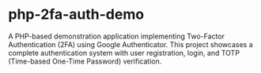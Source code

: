 # php-2fa-auth-demo
A PHP-based demonstration application implementing Two-Factor Authentication (2FA) using Google Authenticator. This project showcases a complete authentication system with user registration, login, and TOTP (Time-based One-Time Password) verification.

